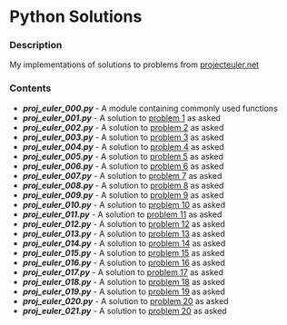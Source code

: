 # Python Solutions

### Description
My implementations of solutions to problems from [projecteuler.net](https://projecteuler.net/)

### Contents
* ***proj_euler_000.py*** - A module containing commonly used functions
* ***proj_euler_001.py*** - A solution to [problem 1](https://projecteuler.net/problem=1) as asked
* ***proj_euler_002.py*** - A solution to [problem 2](https://projecteuler.net/problem=2) as asked
* ***proj_euler_003.py*** - A solution to [problem 3](https://projecteuler.net/problem=3) as asked
* ***proj_euler_004.py*** - A solution to [problem 4](https://projecteuler.net/problem=4) as asked
* ***proj_euler_005.py*** - A solution to [problem 5](https://projecteuler.net/problem=5) as asked
* ***proj_euler_006.py*** - A solution to [problem 6](https://projecteuler.net/problem=6) as asked
* ***proj_euler_007.py*** - A solution to [problem 7](https://projecteuler.net/problem=7) as asked
* ***proj_euler_008.py*** - A solution to [problem 8](https://projecteuler.net/problem=8) as asked
* ***proj_euler_009.py*** - A solution to [problem 9](https://projecteuler.net/problem=9) as asked
* ***proj_euler_010.py*** - A solution to [problem 10](https://projecteuler.net/problem=10) as asked
* ***proj_euler_011.py*** - A solution to [problem 11](https://projecteuler.net/problem=11) as asked
* ***proj_euler_012.py*** - A solution to [problem 12](https://projecteuler.net/problem=12) as asked
* ***proj_euler_013.py*** - A solution to [problem 13](https://projecteuler.net/problem=13) as asked
* ***proj_euler_014.py*** - A solution to [problem 14](https://projecteuler.net/problem=14) as asked
* ***proj_euler_015.py*** - A solution to [problem 15](https://projecteuler.net/problem=15) as asked
* ***proj_euler_016.py*** - A solution to [problem 16](https://projecteuler.net/problem=16) as asked
* ***proj_euler_017.py*** - A solution to [problem 17](https://projecteuler.net/problem=17) as asked
* ***proj_euler_018.py*** - A solution to [problem 18](https://projecteuler.net/problem=18) as asked
* ***proj_euler_019.py*** - A solution to [problem 19](https://projecteuler.net/problem=19) as asked
* ***proj_euler_020.py*** - A solution to [problem 20](https://projecteuler.net/problem=20) as asked
* ***proj_euler_021.py*** - A solution to [problem 20](https://projecteuler.net/problem=21) as asked
 